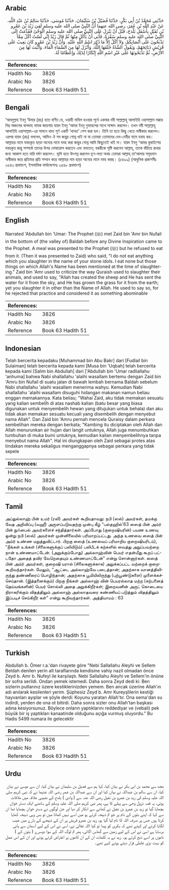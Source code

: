 ## Arabic


<div dir="rtl" lang="ar" style={{fontSize:'larger',backgroundColor:'#f8f9fa',padding:20}}>
حَدَّثَنِي مُحَمَّدُ بْنُ أَبِي بَكْرٍ، حَدَّثَنَا فُضَيْلُ بْنُ سُلَيْمَانَ، حَدَّثَنَا مُوسَى، حَدَّثَنَا سَالِمُ بْنُ عَبْدِ اللَّهِ، عَنْ عَبْدِ اللَّهِ بْنِ عُمَرَ، رضى الله عنهما أَنَّ النَّبِيَّ صلى الله عليه وسلم لَقِيَ زَيْدَ بْنَ عَمْرِو بْنِ نُفَيْلٍ بِأَسْفَلِ بَلْدَحَ، قَبْلَ أَنْ يَنْزِلَ عَلَى النَّبِيِّ صلى الله عليه وسلم الْوَحْىُ فَقُدِّمَتْ إِلَى النَّبِيِّ صلى الله عليه وسلم سُفْرَةٌ، فَأَبَى أَنْ يَأْكُلَ مِنْهَا ثُمَّ قَالَ زَيْدٌ إِنِّي لَسْتُ آكُلُ مِمَّا تَذْبَحُونَ عَلَى أَنْصَابِكُمْ، وَلاَ آكُلُ إِلاَّ مَا ذُكِرَ اسْمُ اللَّهِ عَلَيْهِ‏.‏ وَأَنَّ زَيْدَ بْنَ عَمْرٍو كَانَ يَعِيبُ عَلَى قُرَيْشٍ ذَبَائِحَهُمْ، وَيَقُولُ الشَّاةُ خَلَقَهَا اللَّهُ، وَأَنْزَلَ لَهَا مِنَ السَّمَاءِ الْمَاءَ، وَأَنْبَتَ لَهَا مِنَ الأَرْضِ، ثُمَّ تَذْبَحُونَهَا عَلَى غَيْرِ اسْمِ اللَّهِ إِنْكَارًا لِذَلِكَ وَإِعْظَامًا لَهُ‏.‏
</div>
<div style={{backgroundColor:'#f8f9fa',padding:20, marginBottom: 10}}><table> <thead> <tr> <th>References:</th> <th></th> </tr> </thead> <tbody><tr><td>Hadith No</td><td>3826</td></tr><tr><td>Arabic No</td><td>3826</td></tr><tr><td>Reference</td><td>Book 63 Hadith 51</td></tr></tbody></table></div>

## Bengali


<div dir="ltr" lang="bn" style={{fontSize:'larger',backgroundColor:'#f8f9fa',padding:20}}>
‘আবদুল্লাহ ইবনু ‘উমার (রাঃ) হতে বর্ণিত যে, ওয়াহী নাযিল হওয়ার পূর্বে একবার নবী সাল্লাল্লাহু আলাইহি ওয়াসাল্লাম মক্কার নিম্ন অঞ্চলের বালদাহ নামক জায়গায় যায়দ ইবনু ‘আমর ইবনু নুফায়লের সাথে সাক্ষাৎ করলেন। তখন নবী সাল্লাল্লাহু আলাইহি ওয়াসাল্লাম-এর সামনে খাদ্য পূর্ণ একটি ‘খানচা’ পেশ করা হল। তিনি তা হতে কিছু খেতে অস্বীকার করলেন। এরপর যায়দ (রাঃ) বললেন, আমিও ঐ সব জন্তুর গোশ্ত খাই না যা তোমরা তোমাদের দেব-দেবীর নামে যবাহ কর। আল্লাহর নামে যবহকৃত ছাড়া অন্যের নামে যবহ করা জন্তুর গোশ্ত আমি কিছুতেই খাই না। যায়দ ইবনু ‘আমর কুরাইশের যবহকৃত জন্তু সম্পর্কে তাদের উপর দোষারোপ করতেন এবং বলতেন; বকরীকে সৃষ্টি করলেন আল্লাহ্, তাকে বাঁচিয়ে রাখার জন্য আকাশ হতে বারি বর্ষণ করলেন। ভূমি হতে উৎপন্ন করলেন তৃণ-লতা অথচ তোমরা আল্লাহ্ তা‘আলার সমূহদান অস্বীকার করে প্রতিমার প্রতি সম্মান করে আল্লাহর নাম ছাড়া অন্যের নামে যবহ করছ। (৫৪৯৯) (আধুনিক প্রকাশনীঃ ৩৫৪৩ প্রথমাংশ, ইসলামিক ফাউন্ডেশনঃ ৩৫৪৮ প্রথমাংশ)
</div>
<div style={{backgroundColor:'#f8f9fa',padding:20, marginBottom: 10}}><table> <thead> <tr> <th>References:</th> <th></th> </tr> </thead> <tbody><tr><td>Hadith No</td><td>3826</td></tr><tr><td>Arabic No</td><td>3826</td></tr><tr><td>Reference</td><td>Book 63 Hadith 51</td></tr></tbody></table></div>

## English


<div dir="ltr" lang="en" style={{fontSize:'larger',backgroundColor:'#f8f9fa',padding:20}}>
Narrated 'Abdullah bin 'Umar: The Prophet (ﷺ) met Zaid bin 'Amr bin Nufail in the bottom of (the valley of) Baldah before any Divine Inspiration came to the Prophet. A meal was presented to the Prophet (ﷺ) but he refused to eat from it. (Then it was presented to Zaid) who said, "I do not eat anything which you slaughter in the name of your stone idols. I eat none but those things on which Allah's Name has been mentioned at the time of slaughtering." Zaid bin 'Amr used to criticize the way Quraish used to slaughter their animals, and used to say, "Allah has created the sheep and He has sent the water for it from the sky, and He has grown the grass for it from the earth; yet you slaughter it in other than the Name of Allah. He used to say so, for he rejected that practice and considered it as something abominable
</div>
<div style={{backgroundColor:'#f8f9fa',padding:20, marginBottom: 10}}><table> <thead> <tr> <th>References:</th> <th></th> </tr> </thead> <tbody><tr><td>Hadith No</td><td>3826</td></tr><tr><td>Arabic No</td><td>3826</td></tr><tr><td>Reference</td><td>Book 63 Hadith 51</td></tr></tbody></table></div>

## Indonesian


<div dir="ltr" lang="id" style={{fontSize:'larger',backgroundColor:'#f8f9fa',padding:20}}>
Telah bercerita kepadaku [Muhammad bin Abu Bakr] dari [Fudlail bin Sulaiman] telah bercerita kepada kami [Musa bin 'Uqbah] telah bercerita kepada kami [Salim bin Abdullah] dari ['Abdullah bin 'Umar radliallahu 'anhuma] bahwa Nabi shallallahu 'alaihi wasallam bertemu dengan Zaid bin 'Amru bin Nufail di suatu jalan di bawah lembah bernama Baldah sebelum Nabi shallallahu 'alaihi wasallam menerima wahyu. Kemudian Nabi shallallahu 'alaihi wasallam disuguhi hidangan makanan namun beliau enggan memakannya. Kata beliau; "Wahai Zaid, aku tidak memakan sesuatu yang kalian sembelih di atas nashab kalian (batu besar yang biasa digunakan untuk menyembelih hewan yang ditujukan untuk behala) dan aku tidak akan memakan sesuatu kecuali yang disembelih dengan menyebut nama Allah". Dan Zaid bin 'Amru pernah mencela Quraisy dalam perkara sembelihan mereka dengan berkata; "Kambing itu diciptakan oleh Allah dan Allah menurunkan air hujan dari langit untuknya, Allah juga menumbuhkan tumbuhan di muka bumi untuknya, kemudian kalian menyembelihnya tanpa menyebut nama Allah". Hal ini diungkapan oleh Zaid sebagai protes atas tindakan mereka sekaligus menganggapnya sebagai perkara yang tidak sepele
</div>
<div style={{backgroundColor:'#f8f9fa',padding:20, marginBottom: 10}}><table> <thead> <tr> <th>References:</th> <th></th> </tr> </thead> <tbody><tr><td>Hadith No</td><td>3826</td></tr><tr><td>Arabic No</td><td>3826</td></tr><tr><td>Reference</td><td>Book 63 Hadith 51</td></tr></tbody></table></div>

## Tamil


<div dir="ltr" lang="ta" style={{fontSize:'larger',backgroundColor:'#f8f9fa',padding:20}}>
அப்துல்லாஹ் பின் உமர் (ரலி) அவர்கள் கூறியதாவது: நபி (ஸல்) அவர்கள், தமக்கு வேத அறிவிப்பு (வஹீ) அருளப்படுவதற்கு முன்பு கீழ் “பல்தஹில்'63 ஸைத் பின் அம்ர் பின் நுஃபைல் அவர்களைச் சந்தித்தார்கள். அப்போது (குறைஷியரின்) பயண உணவு ஒன்று நபி (ஸல்) அவர்கள் முன்னிலையில் பரிமாறப்பட்டது. அந்த உணவை ஸைத் பின் அம்ர் உண்ண மறுத்துவிட்டார். பிறகு ஸைத் (உணவைப் பரிமாறிய குறைஷியரிடம்), “நீங்கள் உங்கள் (சிலைகளுக்குப் பலியிடும்) பலிபீடக் கற்களில் வைத்து அறுப்பவற்றை நான் உண்ணமாட்டேன். (அறுக்கும்போது) அல்லாஹ்வின் பெயர் எதன்மீது கூறப் பட்டதோ அதைத் தவிர வேறெதையும் உண்ணமாட்டேன்” என்று சொன்னார்கள். ஸைத் பின் அம்ர் அவர்கள், குறைஷி யரால் (சிலைகளுக்காக) அறுக்கப்பட்ட வற்றைக் குறைகூறிவந்தார்கள். மேலும், “ஆட்டை அல்லாஹ்வே படைத்தான்; அதற்காக வானத்திலிருந்து தண்ணீரைப் பொழிந்தான்; அதற்காக பூமியிலிருந்து (புற்பூண்டுகளை) முளைக்கச்செய்தான். (இத்தனைக்கும்) பிறகு நீங்கள் அல்லாஹ் வின் பெயரல்லாத மற்ற (கற்பனைத் தெய்வங்களின்) பெயர் சொல்லி அதை அறுக்கிறீர்கள்; இறைவனின் அருட் கொடையை நிராகரிக்கும் விதத்திலும் அல்லாஹ் அல்லாதவரை கண்ணியப் படுத்தும் விதத்திலும் இப்படிச் செய்கிறீர் கள்” என்று கூறிவந்தார்கள். அத்தியாயம் : 63
</div>
<div style={{backgroundColor:'#f8f9fa',padding:20, marginBottom: 10}}><table> <thead> <tr> <th>References:</th> <th></th> </tr> </thead> <tbody><tr><td>Hadith No</td><td>3826</td></tr><tr><td>Arabic No</td><td>3826</td></tr><tr><td>Reference</td><td>Book 63 Hadith 51</td></tr></tbody></table></div>

## Turkish


<div dir="ltr" lang="tr" style={{fontSize:'larger',backgroundColor:'#f8f9fa',padding:20}}>
Abdullah b. Ömer r.a.'dan rivayete göre "Nebi Sallallahu Aleyhi ve Sellem Beldah denilen yerin alt taraflarında kendisine vahiy nazil olmadan önce Zeyd b. Amr b. Nufeyl ile karşılaştı. Nebi Sallallahu Aleyhi ve Sellem'in önüne bir sofra serildi. Ondan yemek istemedi. Daha sonra Zeyd dedi ki: Ben sizlerin putlarınız üzere kestiklerinizden yemem. Ben ancak üzerine Allah'ın adı anılarak kesilenleri yerim. Şüphesiz Zeyd b. Amr Kureyşlilerin kestiği hayvanları ayıplar ve şöyle derdi: Koyunu yaratan Allah'tır. Ona sema'dan su indirdi, yerden de ona ot bitirdi. Daha sonra sizler onu Allah'tan başkası adına kesiyorsunuz. Böylece onların yaptıklarını reddediyar ve (vebali) pek büyük bir iş yaptıkları kanaatinde olduğunu açığa vurmuş oluyordu." Bu Hadis 5499 numara ile gelecektir
</div>
<div style={{backgroundColor:'#f8f9fa',padding:20, marginBottom: 10}}><table> <thead> <tr> <th>References:</th> <th></th> </tr> </thead> <tbody><tr><td>Hadith No</td><td>3826</td></tr><tr><td>Arabic No</td><td>3826</td></tr><tr><td>Reference</td><td>Book 63 Hadith 51</td></tr></tbody></table></div>

## Urdu


<div dir="rtl" lang="ur" style={{fontSize:'larger',backgroundColor:'#f8f9fa',padding:20}}>
مجھ سے محمد بن ابی بکر نے بیان کیا، کہا ہم سے فضیل بن سلیمان نے بیان کیا، ان سے موسیٰ نے بیان کیا، ان سے سالم بن عبداللہ نے بیان کیا اور ان سے عبداللہ بن عمر رضی اللہ عنہما نے کہ نبی کریم صلی اللہ علیہ وسلم کی زید بن عمرو بن نفیل رضی اللہ عنہ سے ( وادی ) بلدح کے نشیبی علاقہ میں ملاقات ہوئی، یہ قصہ نزول وحی سے پہلے کا ہے، پھر نبی کریم صلی اللہ علیہ وسلم کے سامنے ایک دستر خوان بچھایا گیا تو زید بن عمرو بن نفیل نے کھانے سے انکار کر دیا اور جن لوگوں نے دستر خوان بچھایا تھا ان سے کہا کہ اپنے بتوں کے نام پر جو تم ذبیحہ کرتے ہو میں اسے نہیں کھاتا میں تو بس وہی ذبیحہ کھایا کرتا ہوں جس پر صرف اللہ کا نام لیا گیا ہو، زید بن عمرو قریش پر ان کے ذبیحے کے بارے میں عیب لگایا کرتے اور کہتے تھے کہ بکری کو پیدا تو کیا اللہ تعالیٰ نے، اسی نے اس کے لیے آسمان سے پانی برسایا ہے اسی نے اس کے لیے زمین سے گھاس اگائی، پھر تم لوگ اللہ کے سوا دوسرے ( بتوں کے ) ناموں پر اسے ذبح کرتے ہو۔ زید نے یہ کلمات ان کے ان کاموں پر اعتراض کرتے ہوئے اور ان کے اس عمل کو بہت بڑی غلطی قرار دیتے ہوئے کہے تھے۔
</div>
<div style={{backgroundColor:'#f8f9fa',padding:20, marginBottom: 10}}><table> <thead> <tr> <th>References:</th> <th></th> </tr> </thead> <tbody><tr><td>Hadith No</td><td>3826</td></tr><tr><td>Arabic No</td><td>3826</td></tr><tr><td>Reference</td><td>Book 63 Hadith 51</td></tr></tbody></table></div>